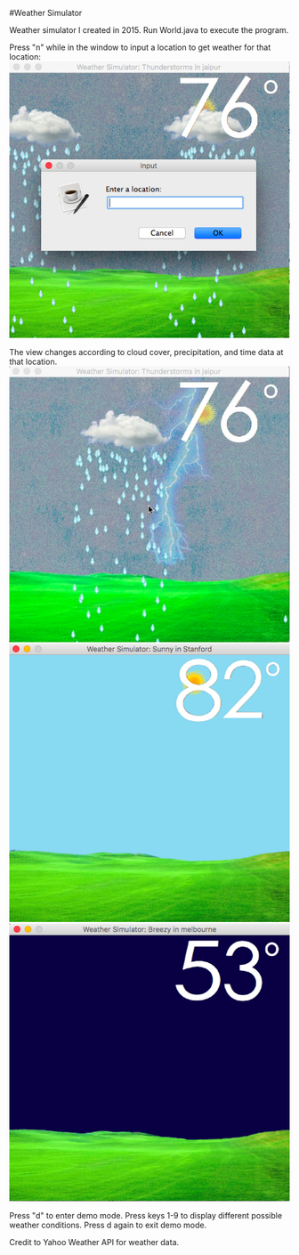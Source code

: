 #Weather Simulator

Weather simulator I created in 2015. Run World.java to execute the program.

Press "n" while in the window to input a location to get weather for that location:
![input](demos/input.png)

The view changes according to cloud cover, precipitation, and time data at that location.
![thunderstorms](demos/thunderstorms.png)
![sunny](demos/sunny.png)
![night](demos/night.png)

Press "d" to enter demo mode. Press keys 1-9 to display different possible weather conditions. Press d again to exit demo mode.

Credit to Yahoo Weather API for weather data.
